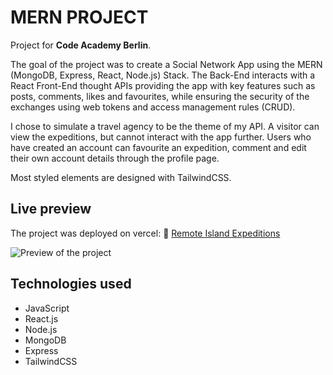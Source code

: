 # MERN PROJECT

Project for **Code Academy Berlin**.

The goal of the project was to create a Social Network App using the MERN (MongoDB, Express, React, Node.js) Stack. The Back-End interacts with a React Front-End thought APIs providing the app with key features such as posts, comments, likes and favourites, while ensuring the security of the exchanges using web tokens and access management rules (CRUD).

I chose to simulate a travel agency to be the theme of my API. A visitor can view the expeditions, but cannot interact with the app further. Users who have created an account can favourite an expedition, comment and edit their own account details through the profile page.

Most styled elements are designed with TailwindCSS.

## Live preview

The project was deployed on vercel:
:palm_tree: [Remote Island Expeditions](https://remoteislandexpeditions.vercel.app)

![Preview of the project](assets/RemoteIslandExpeditions.png)

## Technologies used

- JavaScript
- React.js
- Node.js
- MongoDB
- Express
- TailwindCSS
